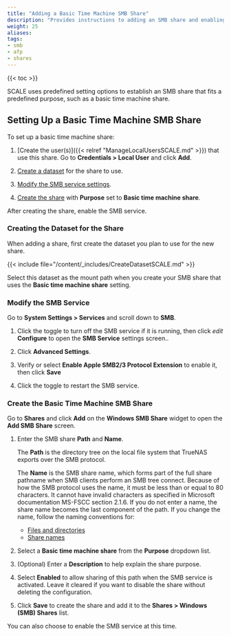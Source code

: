 ```yaml
---
title: "Adding a Basic Time Machine SMB Share"
description: "Provides instructions to adding an SMB share and enabling basic time machine."
weight: 25
aliases:
tags:
- smb
- afp
- shares
---
```


{{< toc >}}

SCALE uses predefined setting options to establish an SMB share that fits a predefined purpose, such as a basic time machine share.

## Setting Up a Basic Time Machine SMB Share

To set up a basic time machine share:

1. [Create the user(s)]({{< relref "ManageLocalUsersSCALE.md" >}}) that use this share. Go to **Credentials > Local User** and click **Add**.

2. [Create a dataset](#creating-the-dataset-for-the-share) for the share to use.

3. [Modify the SMB service settings](#modify-the-smb-service).

4. [Create the share](#create-the-basic-time-machine-smb-share) with **Purpose** set to **Basic time machine share**.

After creating the share, enable the SMB service.

### Creating the Dataset for the Share

When adding a share, first create the dataset you plan to use for the new share.

{{< include file="/content/_includes/CreateDatasetSCALE.md" >}}

Select this dataset as the mount path when you create your SMB share that uses the **Basic time machine share** setting.

### Modify the SMB Service

Go to **System Settings > Services** and scroll down to **SMB**.

1. Click the toggle to turn off the SMB service if it is running, then click <i class="material-icons" aria-hidden="true" title="Configure">edit</i> **Configure** to open the **SMB Service** settings screen..

2. Click **Advanced Settings**.

3. Verify or select **Enable Apple SMB2/3 Protocol Extension** to enable it, then click **Save**

4. Click the toggle to restart the SMB service.

### Create the Basic Time Machine SMB Share 

Go to **Shares** and click **Add** on the **Windows SMB Share** widget to open the **Add SMB Share** screen.
 
1. Enter the SMB share **Path** and **Name**. 

   The **Path** is the directory tree on the local file system that TrueNAS exports over the SMB protocol. 

   The **Name** is the SMB share name, which forms part of the full share pathname when SMB clients perform an SMB tree connect. 
   Because of how the SMB protocol uses the name, it must be less than or equal to 80 characters. It cannot have invalid characters as specified in Microsoft documentation MS-FSCC section 2.1.6. 
   If you do not enter a name, the share name becomes the last component of the path.
   If you change the name, follow the naming conventions for:
   * [Files and directories](https://learn.microsoft.com/en-us/windows/win32/fileio/naming-a-file#naming-conventions)
   * [Share names](https://learn.microsoft.com/en-us/openspecs/windows_protocols/ms-fscc/dc9978d7-6299-4c5a-a22d-a039cdc716ea) 

2. Select a **Basic time machine share** from the **Purpose** dropdown list.

3. (Optional) Enter a **Description** to help explain the share purpose.

4. Select **Enabled** to allow sharing of this path when the SMB service is activated. 
   Leave it cleared if you want to disable the share without deleting the configuration.

5. Click **Save** to create the share and add it to the **Shares > Windows (SMB) Shares** list.

You can also choose to enable the SMB service at this time.
